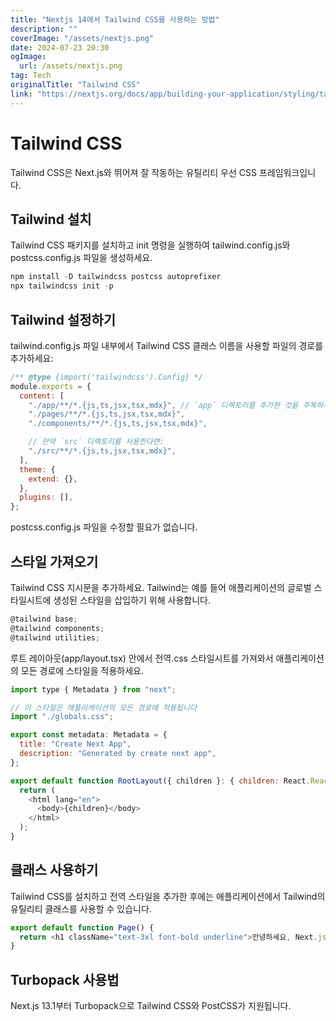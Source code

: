 ```yaml
---
title: "Nextjs 14에서 Tailwind CSS를 사용하는 방법"
description: ""
coverImage: "/assets/nextjs.png"
date: 2024-07-23 20:30
ogImage:
  url: /assets/nextjs.png
tag: Tech
originalTitle: "Tailwind CSS"
link: "https://nextjs.org/docs/app/building-your-application/styling/tailwind-css"
---
```


# Tailwind CSS

Tailwind CSS은 Next.js와 뛰어져 잘 작동하는 유틸리티 우선 CSS 프레임워크입니다.

## Tailwind 설치

Tailwind CSS 패키지를 설치하고 init 명령을 실행하여 tailwind.config.js와 postcss.config.js 파일을 생성하세요.

<div class="content-ad"></div>

```js
npm install -D tailwindcss postcss autoprefixer
npx tailwindcss init -p
```

## Tailwind 설정하기

tailwind.config.js 파일 내부에서 Tailwind CSS 클래스 이름을 사용할 파일의 경로를 추가하세요:

```js
/** @type {import('tailwindcss').Config} */
module.exports = {
  content: [
    "./app/**/*.{js,ts,jsx,tsx,mdx}", // `app` 디렉토리를 추가한 것을 주목하세요.
    "./pages/**/*.{js,ts,jsx,tsx,mdx}",
    "./components/**/*.{js,ts,jsx,tsx,mdx}",

    // 만약 `src` 디렉토리를 사용한다면:
    "./src/**/*.{js,ts,jsx,tsx,mdx}",
  ],
  theme: {
    extend: {},
  },
  plugins: [],
};
```

<div class="content-ad"></div>

postcss.config.js 파일을 수정할 필요가 없습니다.

## 스타일 가져오기

Tailwind CSS 지시문을 추가하세요.
Tailwind는 예를 들어 애플리케이션의 글로벌 스타일시트에 생성된 스타일을 삽입하기 위해 사용합니다.

```js
@tailwind base;
@tailwind components;
@tailwind utilities;
```

<div class="content-ad"></div>

루트 레이아웃(app/layout.tsx) 안에서 전역.css 스타일시트를 가져와서 애플리케이션의 모든 경로에 스타일을 적용하세요.

```js
import type { Metadata } from "next";

// 이 스타일은 애플리케이션의 모든 경로에 적용됩니다
import "./globals.css";

export const metadata: Metadata = {
  title: "Create Next App",
  description: "Generated by create next app",
};

export default function RootLayout({ children }: { children: React.ReactNode }) {
  return (
    <html lang="en">
      <body>{children}</body>
    </html>
  );
}
```

## 클래스 사용하기

Tailwind CSS를 설치하고 전역 스타일을 추가한 후에는 애플리케이션에서 Tailwind의 유틸리티 클래스를 사용할 수 있습니다.

<div class="content-ad"></div>

```js
export default function Page() {
  return <h1 className="text-3xl font-bold underline">안녕하세요, Next.js!</h1>;
}
```

## Turbopack 사용법

Next.js 13.1부터 Turbopack으로 Tailwind CSS와 PostCSS가 지원됩니다.
